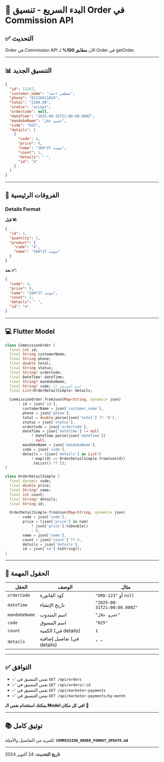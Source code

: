 # 🚀 البدء السريع - تنسيق Order في Commission API

## ✅ التحديث

Order في Commission API الآن **مطابق 100%** لـ Order في getOrder.

---

## 📊 التنسيق الجديد

```json
{
  "id": 11287,
  "customer_name": "مصطفى احمد",
  "phone": "01116011824",
  "total": "2300.00",
  "status": "accept",
  "orderCode": null,
  "dateTime": "2025-08-31T21:00:00.000Z",
  "mandobeName": "عمرو جلال",
  "code": "025",
  "details": [
    {
      "code": 4,
      "price": 0,
      "name": "160*27 سوست",
      "count": 1,
      "details": " ",
      "id": "4"
    }
  ]
}
```

---

## 🔄 الفروقات الرئيسية

### Details Format

**قبل ❌:**
```json
{
  "id": 1,
  "quantity": 1,
  "product": {
    "code": "4",
    "name": "160*27 سوست"
  }
}
```

**بعد ✅:**
```json
{
  "code": 4,
  "price": 0,
  "name": "160*27 سوست",
  "count": 1,
  "details": " ",
  "id": "4"
}
```

---

## 💻 Flutter Model

```dart
class CommissionOrder {
  final int id;
  final String customerName;
  final String phone;
  final double total;
  final String status;
  final String? orderCode;
  final DateTime? dateTime;
  final String? mandobeName;
  final String? code; // اسم المسوق
  final List<OrderDetailSimple> details;

  CommissionOrder.fromJson(Map<String, dynamic> json)
      : id = json['id'],
        customerName = json['customer_name'],
        phone = json['phone'],
        total = double.parse(json['total'] ?? '0'),
        status = json['status'],
        orderCode = json['orderCode'],
        dateTime = json['dateTime'] != null 
            ? DateTime.parse(json['dateTime']) 
            : null,
        mandobeName = json['mandobeName'],
        code = json['code'],
        details = (json['details'] as List?)
            ?.map((d) => OrderDetailSimple.fromJson(d))
            .toList() ?? [];
}

class OrderDetailSimple {
  final dynamic code;
  final double price;
  final String? name;
  final int count;
  final String? details;
  final String id;

  OrderDetailSimple.fromJson(Map<String, dynamic> json)
      : code = json['code'],
        price = (json['price'] is num) 
            ? json['price'].toDouble() 
            : 0,
        name = json['name'],
        count = json['count'] ?? 0,
        details = json['details'],
        id = json['id'].toString();
}
```

---

## 🎯 الحقول المهمة

| الحقل | الوصف | مثال |
|------|-------|------|
| `orderCode` | كود الفاتورة | `"ORD-123"` أو `null` |
| `dateTime` | تاريخ الإنشاء | `"2025-08-31T21:00:00.000Z"` |
| `mandobeName` | اسم المندوب | `"عمرو جلال"` |
| `code` | اسم المسوق | `"025"` |
| `count` | الكمية (في details) | `1` |
| `details` | تفاصيل إضافية (في details) | `" "` |

---

## ✅ التوافق

- ✅ نفس التنسيق في `GET /api/orders`
- ✅ نفس التنسيق في `GET /api/orders/:id`
- ✅ نفس التنسيق في `GET /api/marketer-payments`
- ✅ نفس التنسيق في `GET /api/marketer-payments/by-month`

**يمكنك استخدام نفس الـ Model في كل مكان! 🎉**

---

## 📚 توثيق كامل

للمزيد من التفاصيل والأمثلة:
**`COMMISSION_ORDER_FORMAT_UPDATE.md`**

---

**تاريخ التحديث:** 24 أكتوبر 2024
